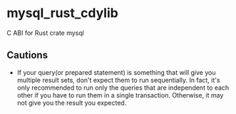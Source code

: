 # mysql_rust_cdylib
C ABI for Rust crate mysql

## Cautions
- If your query(or prepared statement) is something that will give you multiple result sets, don't expect them to run sequentially. In fact, it's only recommended to run only the queries that are independent to each other if you have to run them in a single transaction. Otherwise, it may not give you the result you expected.